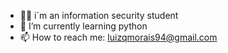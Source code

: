 - 👨‍🎓 i´m an information security student
- 🌱 I’m currently learning python
- 📫 How to reach me: luizqmorais94@gmail.com

